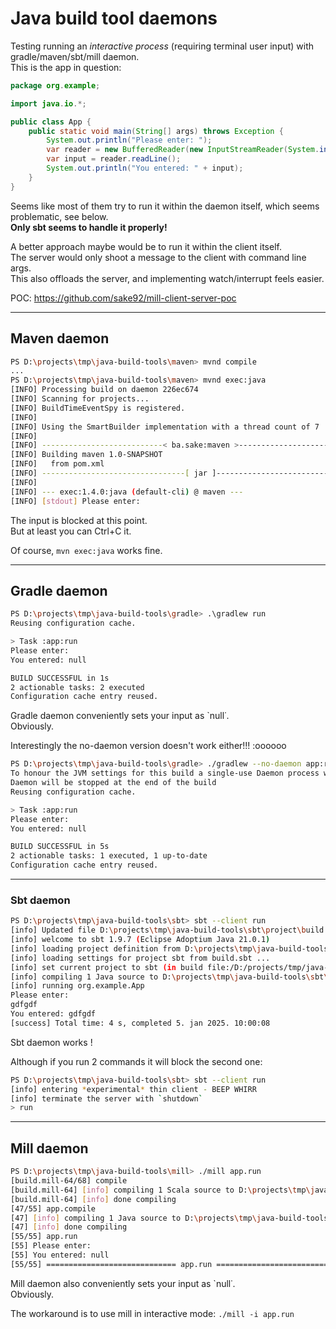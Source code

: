 
# Java build tool daemons

Testing running an *interactive process* (requiring terminal user input) with gradle/maven/sbt/mill daemon.  
This is the app in question:
```java
package org.example;

import java.io.*;

public class App {
    public static void main(String[] args) throws Exception {
        System.out.println("Please enter: ");
        var reader = new BufferedReader(new InputStreamReader(System.in));
        var input = reader.readLine();
        System.out.println("You entered: " + input);
    }
}

```

Seems like most of them try to run it within the daemon itself, which seems problematic, see below.  
**Only sbt seems to handle it properly!**



A better approach maybe would be to run it within the client itself.  
The server would only shoot a message to the client with command line args.  
This also offloads the server, and implementing watch/interrupt feels easier.

POC: https://github.com/sake92/mill-client-server-poc

----------
## Maven daemon

```sh
PS D:\projects\tmp\java-build-tools\maven> mvnd compile
...
PS D:\projects\tmp\java-build-tools\maven> mvnd exec:java
[INFO] Processing build on daemon 226ec674
[INFO] Scanning for projects...
[INFO] BuildTimeEventSpy is registered.
[INFO]
[INFO] Using the SmartBuilder implementation with a thread count of 7
[INFO]
[INFO] ---------------------------< ba.sake:maven >----------------------------
[INFO] Building maven 1.0-SNAPSHOT
[INFO]   from pom.xml
[INFO] --------------------------------[ jar ]---------------------------------
[INFO]
[INFO] --- exec:1.4.0:java (default-cli) @ maven ---
[INFO] [stdout] Please enter:
```

The input is blocked at this point.  
But at least you can Ctrl+C it.

Of course, `mvn exec:java` works fine.

-----------
## Gradle daemon

```sh
PS D:\projects\tmp\java-build-tools\gradle> .\gradlew run
Reusing configuration cache.

> Task :app:run
Please enter:
You entered: null

BUILD SUCCESSFUL in 1s
2 actionable tasks: 2 executed
Configuration cache entry reused.
```

Gradle daemon conveniently sets your input as `null˙.  
Obviously.

Interestingly the no-daemon version doesn't work either!!! :oooooo
```sh
PS D:\projects\tmp\java-build-tools\gradle> ./gradlew --no-daemon app:run
To honour the JVM settings for this build a single-use Daemon process will be forked. For more on this, please refer to https://docs.gradle.org/8.12/userguide/gradle_daemon.html#sec:disabling_the_daemon in the Gradle documentation.
Daemon will be stopped at the end of the build
Reusing configuration cache.

> Task :app:run
Please enter:
You entered: null

BUILD SUCCESSFUL in 5s
2 actionable tasks: 1 executed, 1 up-to-date
Configuration cache entry reused.
```

---------
### Sbt daemon

```sh
PS D:\projects\tmp\java-build-tools\sbt> sbt --client run
[info] Updated file D:\projects\tmp\java-build-tools\sbt\project\build.properties: set sbt.version to 1.9.7
[info] welcome to sbt 1.9.7 (Eclipse Adoptium Java 21.0.1)
[info] loading project definition from D:\projects\tmp\java-build-tools\sbt\project
[info] loading settings for project sbt from build.sbt ...
[info] set current project to sbt (in build file:/D:/projects/tmp/java-build-tools/sbt/)
[info] compiling 1 Java source to D:\projects\tmp\java-build-tools\sbt\target\scala-2.12\classes ...
[info] running org.example.App
Please enter:
gdfgdf
You entered: gdfgdf
[success] Total time: 4 s, completed 5. jan 2025. 10:00:08
```
Sbt daemon works !

Although if you run 2 commands it will block the second one:
```sh
PS D:\projects\tmp\java-build-tools\sbt> sbt --client run
[info] entering *experimental* thin client - BEEP WHIRR
[info] terminate the server with `shutdown`
> run
```


---------
## Mill daemon


```sh
PS D:\projects\tmp\java-build-tools\mill> ./mill app.run
[build.mill-64/68] compile
[build.mill-64] [info] compiling 1 Scala source to D:\projects\tmp\java-build-tools\mill\out\mill-build\compile.dest\classes ...
[build.mill-64] [info] done compiling
[47/55] app.compile
[47] [info] compiling 1 Java source to D:\projects\tmp\java-build-tools\mill\out\app\compile.dest\classes ...
[47] [info] done compiling
[55/55] app.run
[55] Please enter:
[55] You entered: null
[55/55] ============================= app.run ============================ 5s
```

Mill daemon also conveniently sets your input as `null˙.  
Obviously.

The workaround is to use mill in interactive mode: `./mill -i app.run`

